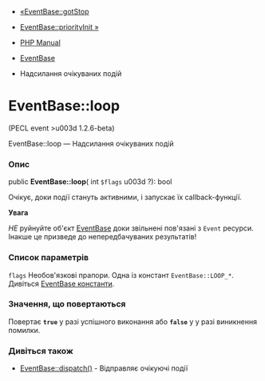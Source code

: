 - [«EventBase::gotStop](eventbase.gotstop.md)
- [EventBase::priorityInit »](eventbase.priorityinit.md)

- [PHP Manual](index.md)
- [EventBase](class.eventbase.md)
- Надсилання очікуваних подій

# EventBase::loop

(PECL event \>u003d 1.2.6-beta)

EventBase::loop — Надсилання очікуваних подій

### Опис

public **EventBase::loop**( int `$flags` u003d ?): bool

Очікує, доки події стануть активними, і запускає їх callback-функції.

**Увага**

*НЕ* руйнуйте об'єкт [EventBase](class.eventbase.md) доки
звільнені пов'язані з `Event` ресурси. Інакше це призведе
до непередбачуваних результатів!

### Список параметрів

`flags`
Необов'язкові прапори. Одна із констант `EventBase::LOOP_*`. Дивіться
[EventBase константи](class.eventbase.md#eventbase.constants).

### Значення, що повертаються

Повертає **`true`** у разі успішного виконання або **`false`** у
у разі виникнення помилки.

### Дивіться також

- [EventBase::dispatch()](eventbase.dispatch.md) - Відправляє
очікуючі події
